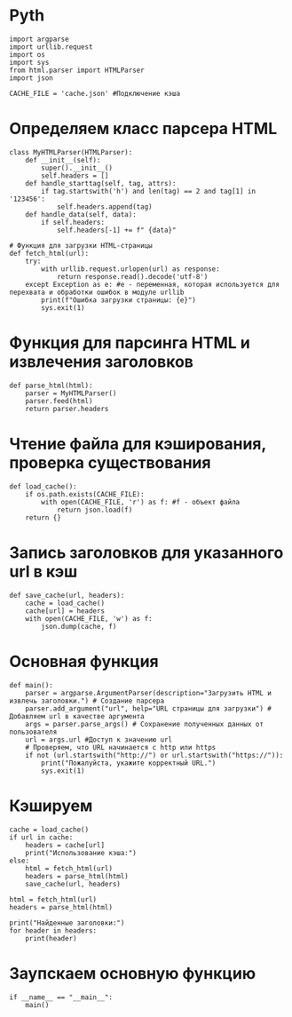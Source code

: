 # Pyth
    import argparse
    import urllib.request
    import os
    import sys
    from html.parser import HTMLParser
    import json
    
    CACHE_FILE = 'cache.json' #Подключение кэша

# Определяем класс парсера HTML
    class MyHTMLParser(HTMLParser):
        def __init__(self):
            super().__init__()
            self.headers = []
        def handle_starttag(self, tag, attrs):
            if tag.startswith('h') and len(tag) == 2 and tag[1] in '123456':
                self.headers.append(tag)
        def handle_data(self, data):
            if self.headers:
                self.headers[-1] += f" {data}"
    
    # Функция для загрузки HTML-страницы
    def fetch_html(url):
        try:
            with urllib.request.urlopen(url) as response:
                return response.read().decode('utf-8')
        except Exception as e: #e - переменная, которая используется для перехвата и обработки ошибок в модуле urllib
            print(f"Ошибка загрузки страницы: {e}")
            sys.exit(1)

# Функция для парсинга HTML и извлечения заголовков
    def parse_html(html):
        parser = MyHTMLParser()
        parser.feed(html)
        return parser.headers

# Чтение файла для кэширования, проверка существования
    def load_cache():
        if os.path.exists(CACHE_FILE):
            with open(CACHE_FILE, 'r') as f: #f - объект файла
                return json.load(f)
        return {}

# Запись заголовков для указанного  url в кэш
    def save_cache(url, headers):
        cache = load_cache()
        cache[url] = headers
        with open(CACHE_FILE, 'w') as f:
            json.dump(cache, f)

# Основная функция
    def main():
        parser = argparse.ArgumentParser(description="Загрузить HTML и извлечь заголовки.") # Создание парсера
        parser.add_argument("url", help="URL страницы для загрузки") # Добавляем url в качестве аргумента     
        args = parser.parse_args() # Сохранение полученных данных от пользователя 
        url = args.url #Доступ к значению url
        # Проверяем, что URL начинается с http или https
        if not (url.startswith("http://") or url.startswith("https://")):
            print("Пожалуйста, укажите корректный URL.")
            sys.exit(1)
  # Кэшируем
    cache = load_cache()
    if url in cache:
        headers = cache[url]
        print("Использование кэша:")
    else:
        html = fetch_html(url)
        headers = parse_html(html)
        save_cache(url, headers)

    html = fetch_html(url)
    headers = parse_html(html)

    print("Найденные заголовки:")
    for header in headers:
        print(header)
# Заупскаем основную функцию
    if __name__ == "__main__":
        main()




 

